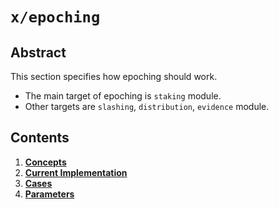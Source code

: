 <!--
order: 20
title: Epoching Overview
parent:
  title: "epoching"
-->

# `x/epoching`

## Abstract

This section specifies how epoching should work.

- The main target of epoching is `staking` module.
- Other targets are `slashing`, `distribution`, `evidence` module.

## Contents

1. **[Concepts](01_concepts.md)**
2. **[Current Implementation](02_current_implementation.md)**
3. **[Cases](03_cases.md)**
4. **[Parameters](04_params.md)**
